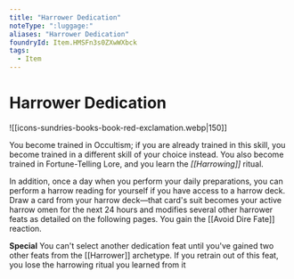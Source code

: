```yaml
---
title: "Harrower Dedication"
noteType: ":luggage:"
aliases: "Harrower Dedication"
foundryId: Item.HMSFn3s0ZXwWXbck
tags:
  - Item
---
```


# Harrower Dedication
![[icons-sundries-books-book-red-exclamation.webp|150]]

You become trained in Occultism; if you are already trained in this skill, you become trained in a different skill of your choice instead. You also become trained in Fortune-Telling Lore, and you learn the _[[Harrowing]]_ ritual.

In addition, once a day when you perform your daily preparations, you can perform a harrow reading for yourself if you have access to a harrow deck. Draw a card from your harrow deck—that card's suit becomes your active harrow omen for the next 24 hours and modifies several other harrower feats as detailed on the following pages. You gain the [[Avoid Dire Fate]] reaction.

**Special** You can't select another dedication feat until you've gained two other feats from the [[Harrower]] archetype. If you retrain out of this feat, you lose the harrowing ritual you learned from it
